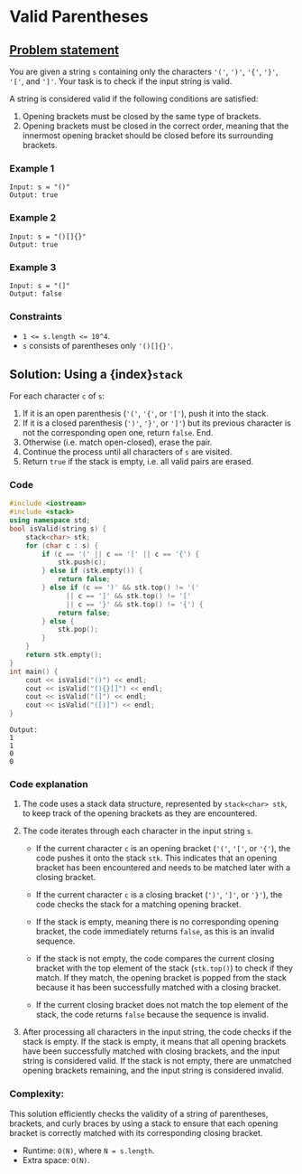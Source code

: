 # Valid Parentheses

## [Problem statement](https://leetcode.com/problems/valid-parentheses/)
 
You are given a string `s` containing only the characters `'('`, `')'`, `'{'`, `'}'`, `'['`, and `']'`. Your task is to check if the input string is valid.

A string is considered valid if the following conditions are satisfied:

1. Opening brackets must be closed by the same type of brackets.
2. Opening brackets must be closed in the correct order, meaning that the innermost opening bracket should be closed before its surrounding brackets.

### Example 1
```text
Input: s = "()"
Output: true
```
### Example 2
```text
Input: s = "()[]{}"
Output: true
```

### Example 3
```text
Input: s = "(]"
Output: false
``` 

### Constraints

* `1 <= s.length <= 10^4`.
* `s` consists of parentheses only `'()[]{}'`.

## Solution: Using a {index}`stack`
For each character `c` of `s`:

1. If it is an open parenthesis (`'('`, `'{'`, or `'['`), push it into the stack.
2. If it is a closed parenthesis (`')'`, `'}'`, or `']'`) but its previous character is not the corresponding open one, return `false`. End.
3. Otherwise (i.e. match open-closed), erase the pair.
4. Continue the process until all characters of `s` are visited.
5. Return `true` if the stack is empty, i.e. all valid pairs are erased.

### Code
```cpp
#include <iostream>
#include <stack>
using namespace std;
bool isValid(string s) {
    stack<char> stk;
    for (char c : s) {
        if (c == '(' || c == '[' || c == '{') {
            stk.push(c);
        } else if (stk.empty()) {
            return false;
        } else if (c == ')' && stk.top() != '(' 
              || c == ']' && stk.top() != '['
              || c == '}' && stk.top() != '{') {
            return false;
        } else {
            stk.pop();
        }
    }
    return stk.empty();
}
int main() {
    cout << isValid("()") << endl;
    cout << isValid("(){}[]") << endl;
    cout << isValid("(]") << endl;
    cout << isValid("([)]") << endl;
}
```
```text
Output:
1
1
0
0
```

### Code explanation

1. The code uses a stack data structure, represented by `stack<char> stk`, to keep track of the opening brackets as they are encountered.

2. The code iterates through each character in the input string `s`.

   - If the current character `c` is an opening bracket (`'('`, `'['`, or `'{'`), the code pushes it onto the stack `stk`. This indicates that an opening bracket has been encountered and needs to be matched later with a closing bracket.

   - If the current character `c` is a closing bracket (`')'`, `']'`, or `'}'`), the code checks the stack for a matching opening bracket.
   - If the stack is empty, meaning there is no corresponding opening bracket, the code immediately returns `false`, as this is an invalid sequence.
   - If the stack is not empty, the code compares the current closing bracket with the top element of the stack (`stk.top()`) to check if they match. If they match, the opening bracket is popped from the stack because it has been successfully matched with a closing bracket.
   - If the current closing bracket does not match the top element of the stack, the code returns `false` because the sequence is invalid.

3. After processing all characters in the input string, the code checks if the stack is empty. If the stack is empty, it means that all opening brackets have been successfully matched with closing brackets, and the input string is considered valid. If the stack is not empty, there are unmatched opening brackets remaining, and the input string is considered invalid.


### Complexity:
This solution efficiently checks the validity of a string of parentheses, brackets, and curly braces by using a stack to ensure that each opening bracket is correctly matched with its corresponding closing bracket. 

* Runtime: `O(N)`, where `N = s.length`.
* Extra space: `O(N)`.

